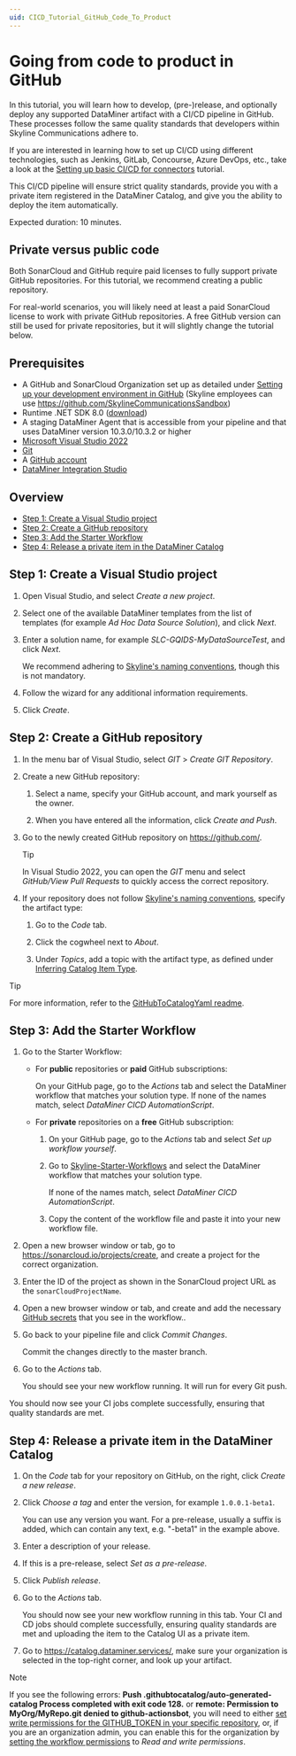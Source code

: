 ```yaml
---
uid: CICD_Tutorial_GitHub_Code_To_Product
---
```


# Going from code to product in GitHub

In this tutorial, you will learn how to develop, (pre-)release, and optionally deploy any supported DataMiner artifact with a CI/CD pipeline in GitHub. These processes follow the same quality standards that developers within Skyline Communications adhere to.

If you are interested in learning how to set up CI/CD using different technologies, such as Jenkins, GitLab, Concourse, Azure DevOps, etc., take a look at the [Setting up basic CI/CD for connectors](xref:CICD_Tutorial_Connector) tutorial.

This CI/CD pipeline will ensure strict quality standards, provide you with a private item registered in the DataMiner Catalog, and give you the ability to deploy the item automatically.

Expected duration: 10 minutes.

## Private versus public code

Both SonarCloud and GitHub require paid licenses to fully support private GitHub repositories. For this tutorial, we recommend creating a public repository.

For real-world scenarios, you will likely need at least a paid SonarCloud license to work with private GitHub repositories. A free GitHub version can still be used for private repositories, but it will slightly change the tutorial below.

## Prerequisites

- A GitHub and SonarCloud Organization set up as detailed under [Setting up your development environment in GitHub](xref:CICD_Tutorial_GitHub_Setting_Up_Organization) (Skyline employees can use <https://github.com/SkylineCommunicationsSandbox>)
- Runtime .NET SDK 8.0 ([download](https://dotnet.microsoft.com/en-us/download/dotnet/8.0))
- A staging DataMiner Agent that is accessible from your pipeline and that uses DataMiner version 10.3.0/10.3.2 or higher
- [Microsoft Visual Studio 2022](https://visualstudio.microsoft.com/downloads/)
- [Git](https://git-scm.com/book/en/v2/Getting-Started-Installing-Git)
- A [GitHub account](https://docs.github.com/en/get-started/signing-up-for-github/signing-up-for-a-new-github-account)
- [DataMiner Integration Studio](https://community.dataminer.services/exphub-dis/)

## Overview

- [Step 1: Create a Visual Studio project](#step-1-create-a-visual-studio-project)
- [Step 2: Create a GitHub repository](#step-2-create-a-github-repository)
- [Step 3: Add the Starter Workflow](#step-3-add-the-starter-workflow)
- [Step 4: Release a private item in the DataMiner Catalog](#step-4-release-a-private-item-in-the-dataminer-catalog)

## Step 1: Create a Visual Studio project

1. Open Visual Studio, and select *Create a new project*.

1. Select one of the available DataMiner templates from the list of templates (for example *Ad Hoc Data Source Solution*), and click *Next*.

1. Enter a solution name, for example *SLC-GQIDS-MyDataSourceTest*, and click *Next*.

   We recommend adhering to [Skyline's naming conventions](xref:Using_GitHub_for_CICD#repository-naming-convention), though this is not mandatory.

1. Follow the wizard for any additional information requirements.

1. Click *Create*.

## Step 2: Create a GitHub repository

1. In the menu bar of Visual Studio, select *GIT* > *Create GIT Repository*.

1. Create a new GitHub repository:

   1. Select a name, specify your GitHub account, and mark yourself as the owner.

   1. When you have entered all the information, click *Create and Push*.

1. Go to the newly created GitHub repository on <https://github.com/>.

   > [!TIP]
   > In Visual Studio 2022, you can open the *GIT* menu and select *GitHub/View Pull Requests* to quickly access the correct repository.

1. If your repository does not follow [Skyline's naming conventions](xref:Using_GitHub_for_CICD#repository-naming-convention), specify the artifact type:

   1. Go to the *Code* tab.

   1. Click the cogwheel next to *About*.

   1. Under *Topics*, add a topic with the artifact type, as defined under [Inferring Catalog Item Type](https://github.com/SkylineCommunications/Skyline.DataMiner.CICD.Tools.GitHubToCatalogYaml?tab=readme-ov-file#inferring-catalog-item-type).

> [!TIP]
> For more information, refer to the [GitHubToCatalogYaml readme](https://github.com/SkylineCommunications/Skyline.DataMiner.CICD.Tools.GitHubToCatalogYaml#readme-body-tab).

## Step 3: Add the Starter Workflow

1. Go to the Starter Workflow:

   - For **public** repositories or **paid** GitHub subscriptions:

     On your GitHub page, go to the *Actions* tab and select the DataMiner workflow that matches your solution type. If none of the names match, select *DataMiner CICD AutomationScript*.

   - For **private** repositories on a **free** GitHub subscription:

     1. On your GitHub page, go to the *Actions* tab and select *Set up workflow yourself*.

     1. Go to [Skyline-Starter-Workflows](https://github.com/SkylineCommunications/Skyline-Starter-Workflows/tree/main/workflow-templates) and select the DataMiner workflow that matches your solution type.

        If none of the names match, select *DataMiner CICD AutomationScript*.

     1. Copy the content of the workflow file and paste it into your new workflow file.

1. Open a new browser window or tab, go to <https://sonarcloud.io/projects/create>, and create a project for the correct organization.

1. Enter the ID of the project as shown in the SonarCloud project URL as the `sonarCloudProjectName`.

1. Open a new browser window or tab, and create and add the necessary [GitHub secrets](xref:GitHub_Secrets) that you see in the workflow..

1. Go back to your pipeline file and click *Commit Changes*.

   Commit the changes directly to the master branch.

1. Go to the *Actions* tab.

   You should see your new workflow running. It will run for every Git push.

You should now see your CI jobs complete successfully, ensuring that quality standards are met.

## Step 4: Release a private item in the DataMiner Catalog

1. On the *Code* tab for your repository on GitHub, on the right, click *Create a new release*.

1. Click *Choose a tag* and enter the version, for example `1.0.0.1-beta1`.

   You can use any version you want. For a pre-release, usually a suffix is added, which can contain any text, e.g. "-beta1" in the example above.

1. Enter a description of your release.

1. If this is a pre-release, select *Set as a pre-release*.

1. Click *Publish release*.

1. Go to the *Actions* tab.

   You should now see your new workflow running in this tab. Your CI and CD jobs should complete successfully, ensuring quality standards are met and uploading the item to the Catalog UI as a private item.

1. Go to <https://catalog.dataminer.services/>, make sure your organization is selected in the top-right corner, and look up your artifact.

> [!NOTE]
> If you see the following errors: **Push .githubtocatalog/auto-generated-catalog Process completed with exit code 128.** or **remote: Permission to MyOrg/MyRepo.git denied to github-actionsbot**, you will need to either [set write permissions for the GITHUB_TOKEN in your specific repository](https://docs.github.com/en/actions/security-for-github-actions/security-guides/automatic-token-authentication#modifying-the-permissions-for-the-github_token), or, if you are an organization admin, you can enable this for the organization by [setting the workflow permissions](https://docs.github.com/en/organizations/managing-organization-settings/disabling-or-limiting-github-actions-for-your-organization#setting-the-permissions-of-the-github_token-for-your-organization) to *Read and write permissions*.

